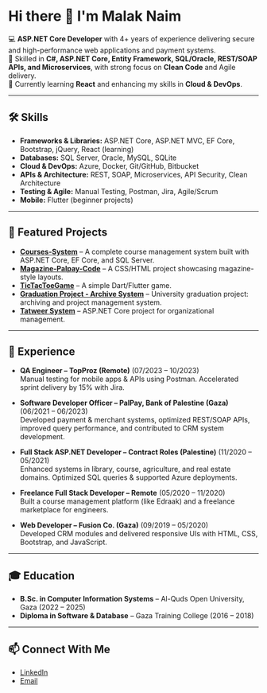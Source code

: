# Hi there 👋 I'm Malak Naim

💻 **ASP.NET Core Developer** with 4+ years of experience delivering secure and high-performance web applications and payment systems.  
🎯 Skilled in **C#, ASP.NET Core, Entity Framework, SQL/Oracle, REST/SOAP APIs, and Microservices**, with strong focus on **Clean Code** and Agile delivery.  
🌱 Currently learning **React** and enhancing my skills in **Cloud & DevOps**.

---

## 🛠️ Skills
- **Frameworks & Libraries:** ASP.NET Core, ASP.NET MVC, EF Core, Bootstrap, jQuery, React (learning)  
- **Databases:** SQL Server, Oracle, MySQL, SQLite  
- **Cloud & DevOps:** Azure, Docker, Git/GitHub, Bitbucket  
- **APIs & Architecture:** REST, SOAP, Microservices, API Security, Clean Architecture  
- **Testing & Agile:** Manual Testing, Postman, Jira, Agile/Scrum  
- **Mobile:** Flutter (beginner projects)  

---

## 🚀 Featured Projects
- [**Courses-System**](https://github.com/MalakNaim/Courses-System) – A complete course management system built with ASP.NET Core, EF Core, and SQL Server.  
- [**Magazine-Palpay-Code**](https://github.com/MalakNaim/Magazine-Palpay-Code) – A CSS/HTML project showcasing magazine-style layouts.  
- [**TicTacToeGame**](https://github.com/MalakNaim/TicTacToeGame) – A simple Dart/Flutter game.  
- [**Graduation Project - Archive System**](https://github.com/MalakNaim/Bulky_MVC) – University graduation project: archiving and project management system.  
- [**Tatweer System**](https://github.com/MalakNaim/Tatweer) – ASP.NET Core project for organizational management.  

---

## 💼 Experience
- **QA Engineer – TopProz (Remote)** (07/2023 – 10/2023)  
  Manual testing for mobile apps & APIs using Postman. Accelerated sprint delivery by 15% with Jira.  

- **Software Developer Officer – PalPay, Bank of Palestine (Gaza)** (06/2021 – 06/2023)  
  Developed payment & merchant systems, optimized REST/SOAP APIs, improved query performance, and contributed to CRM system development.  

- **Full Stack ASP.NET Developer – Contract Roles (Palestine)** (11/2020 – 05/2021)  
  Enhanced systems in library, course, agriculture, and real estate domains. Optimized SQL queries & supported Azure deployments.  

- **Freelance Full Stack Developer – Remote** (05/2020 – 11/2020)  
  Built a course management platform (like Edraak) and a freelance marketplace for engineers.  

- **Web Developer – Fusion Co. (Gaza)** (09/2019 – 05/2020)  
  Developed CRM modules and delivered responsive UIs with HTML, CSS, Bootstrap, and JavaScript.  

---

## 🎓 Education
- **B.Sc. in Computer Information Systems** – Al-Quds Open University, Gaza (2022 – 2025)  
- **Diploma in Software & Database** – Gaza Training College (2016 – 2018)  

---

## 📫 Connect With Me
- [LinkedIn](https://www.linkedin.com/in/malaknaim/)  
- [Email](mailto:malak.r.naim@gmail.com)
